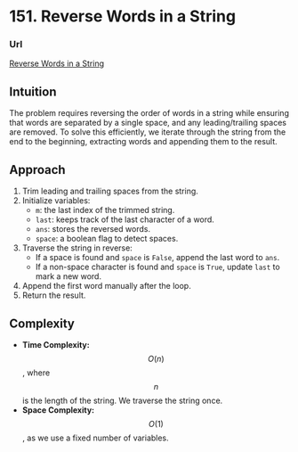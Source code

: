 # 151. Reverse Words in a String

### Url  
[Reverse Words in a String](https://leetcode.com/problems/reverse-words-in-a-string/)

## Intuition  
The problem requires reversing the order of words in a string while ensuring that words are separated by a single space, and any leading/trailing spaces are removed. To solve this efficiently, we iterate through the string from the end to the beginning, extracting words and appending them to the result.

## Approach  
1. Trim leading and trailing spaces from the string.  
2. Initialize variables:
   - `m`: the last index of the trimmed string.
   - `last`: keeps track of the last character of a word.
   - `ans`: stores the reversed words.
   - `space`: a boolean flag to detect spaces.
3. Traverse the string in reverse:
   - If a space is found and `space` is `False`, append the last word to `ans`.
   - If a non-space character is found and `space` is `True`, update `last` to mark a new word.
4. Append the first word manually after the loop.
5. Return the result.

## Complexity  
- **Time Complexity:** $$O(n)$$, where $$n$$ is the length of the string. We traverse the string once.
- **Space Complexity:** $$O(1)$$, as we use a fixed number of variables.

